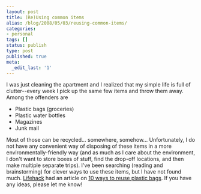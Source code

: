 ```yaml
---
layout: post
title: (Re)Using common items
alias: /blog/2008/05/03/reusing-common-items/
categories:
- personal
tags: []
status: publish
type: post
published: true
meta:
  _edit_last: '1'
---
```

I was just cleaning the apartment and I realized that my simple life is full of clutter--every week I pick up the same few items and throw them away. Among the offenders are

 * Plastic bags (groceries)
 * Plastic water bottles
 * Magazines
 * Junk mail

Most of those can be recycled... somewhere, somehow... Unfortunately, I do not have any convenient way of disposing of these items in a more environmentally-friendly way (and as much as I care about the environment, I don't want to store boxes of stuff, find the drop-off locations, and then make multiple separate trips). I've been searching (reading and brainstorming) for clever ways to use these items, but I have not found much. <a title="tips to improve your life, or waste your time" href="https://www.lifehack.org/">Lifehack</a> had an article on <a title="10 ways to reuse plastic bags" href="https://www.lifehack.org/articles/lifehack/10-uses-for-plastic-grocery-bags.html" target="_blank">10 ways to reuse plastic bags</a>. If you have any ideas, please let me know!
